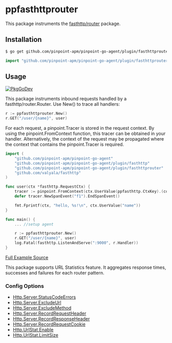 # ppfasthttprouter
This package instruments the [fasthttp/router](https://github.com/fasthttp/router) package.

## Installation

```bash
$ go get github.com/pinpoint-apm/pinpoint-go-agent/plugin/fasthttprouter
```
```go
import "github.com/pinpoint-apm/pinpoint-go-agent/plugin/fasthttprouter"
```
## Usage
[![PkgGoDev](https://pkg.go.dev/badge/github.com/pinpoint-apm/pinpoint-go-agent/plugin/fasthttprouter)](https://pkg.go.dev/github.com/pinpoint-apm/pinpoint-go-agent/plugin/fasthttprouter)

This package instruments inbound requests handled by a fasthttp/router.Router.
Use New() to trace all handlers:

``` go
r := ppfasthttprouter.New()
r.GET("/user/{name}", user)
```

For each request, a pinpoint.Tracer is stored in the request context.
By using the pinpoint.FromContext function, this tracer can be obtained in your handler.
Alternatively, the context of the request may be propagated where the context that contains the pinpoint.Tracer is required.

``` go
import (
    "github.com/pinpoint-apm/pinpoint-go-agent"
    "github.com/pinpoint-apm/pinpoint-go-agent/plugin/fasthttp"
    "github.com/pinpoint-apm/pinpoint-go-agent/plugin/fasthttprouter"
    "github.com/valyala/fasthttp"
)

func user(ctx *fasthttp.RequestCtx) {
    tracer := pinpoint.FromContext(ctx.UserValue(ppfasthttp.CtxKey).(context.Context))
    defer tracer.NewSpanEvent("f1").EndSpanEvent()

    fmt.Fprintf(ctx, "hello, %s!\n", ctx.UserValue("name"))
}

func main() {
    ... //setup agent

    r := ppfasthttprouter.New()
    r.GET("/user/{name}", user)
    log.Fatal(fasthttp.ListenAndServe(":9000", r.Handler))
}
```
[Full Example Source](/plugin/fasthttprouter/example/fasthttprouter_server.go)

This package supports URL Statistics feature. It aggregates response times, successes and failures for each router pattern.

### Config Options
* [Http.Server.StatusCodeErrors](/doc/config.md#Http.Server.StatusCodeErrors)
* [Http.Server.ExcludeUrl](/doc/config.md#Http.Server.ExcludeUrl)
* [Http.Server.ExcludeMethod](/doc/config.md#Http.Server.ExcludeMethod)
* [Http.Server.RecordRequestHeader](/doc/config.md#Http.Server.RecordRequestHeader)
* [Http.Server.RecordResponseHeader](/doc/config.md#Http.Server.RecordResponseHeader)
* [Http.Server.RecordRequestCookie](/doc/config.md#Http.Server.RecordRequestCookie)
* [Http.UrlStat.Enable](/doc/config.md#Http.UrlStat.Enable)
* [Http.UrlStat.LimitSize](/doc/config.md#Http.UrlStat.LimitSize)
